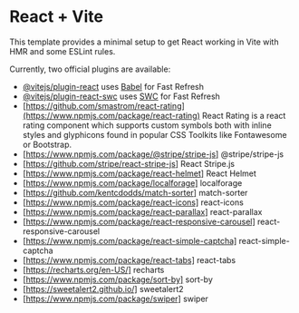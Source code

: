 # React + Vite

This template provides a minimal setup to get React working in Vite with HMR and some ESLint rules.

Currently, two official plugins are available:

- [@vitejs/plugin-react](https://github.com/vitejs/vite-plugin-react/blob/main/packages/plugin-react/README.md) uses [Babel](https://babeljs.io/) for Fast Refresh
- [@vitejs/plugin-react-swc](https://github.com/vitejs/vite-plugin-react-swc) uses [SWC](https://swc.rs/) for Fast Refresh
- [https://github.com/smastrom/react-rating](https://www.npmjs.com/package/react-rating) React Rating is a react rating component which supports custom symbols both with inline styles and glyphicons found in popular CSS Toolkits like Fontawesome or Bootstrap.
- [https://www.npmjs.com/package/@stripe/stripe-js] @stripe/stripe-js
- [https://github.com/stripe/react-stripe-js] React Stripe.js
- [https://www.npmjs.com/package/react-helmet]  React Helmet
- [https://www.npmjs.com/package/localforage] localforage
- [https://github.com/kentcdodds/match-sorter] match-sorter
- [https://www.npmjs.com/package/react-icons] react-icons
- [https://www.npmjs.com/package/react-parallax] react-parallax
- [https://www.npmjs.com/package/react-responsive-carousel] react-responsive-carousel
- [https://www.npmjs.com/package/react-simple-captcha] react-simple-captcha
- [https://www.npmjs.com/package/react-tabs] react-tabs
- [https://recharts.org/en-US/] recharts
- [https://www.npmjs.com/package/sort-by] sort-by
- [https://sweetalert2.github.io/] sweetalert2
- [https://www.npmjs.com/package/swiper] swiper
